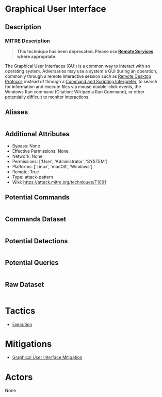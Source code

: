
# Graphical User Interface

## Description

### MITRE Description

> **This technique has been deprecated. Please use [Remote Services](https://attack.mitre.org/techniques/T1021) where appropriate.**

The Graphical User Interfaces (GUI) is a common way to interact with an operating system. Adversaries may use a system's GUI during an operation, commonly through a remote interactive session such as [Remote Desktop Protocol](https://attack.mitre.org/techniques/T1076), instead of through a [Command and Scripting Interpreter](https://attack.mitre.org/techniques/T1059), to search for information and execute files via mouse double-click events, the Windows Run command (Citation: Wikipedia Run Command), or other potentially difficult to monitor interactions.

## Aliases

```

```

## Additional Attributes

* Bypass: None
* Effective Permissions: None
* Network: None
* Permissions: ['User', 'Administrator', 'SYSTEM']
* Platforms: ['Linux', 'macOS', 'Windows']
* Remote: True
* Type: attack-pattern
* Wiki: https://attack.mitre.org/techniques/T1061

## Potential Commands

```

```

## Commands Dataset

```

```

## Potential Detections

```json

```

## Potential Queries

```json

```

## Raw Dataset

```json

```

# Tactics


* [Execution](../tactics/Execution.md)


# Mitigations


* [Graphical User Interface Mitigation](../mitigations/Graphical-User-Interface-Mitigation.md)


# Actors

None
